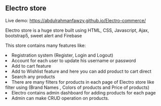 ## Electro store
Live demo: https://abdulrahmanfawzy.github.io/Electro-commerce/

Electro store is a huge store built using HTML, CSS, Javascript, Ajax, bootstrap5, sweet alert and Firebase

This store contains many features like:

<li>Registration system (Register, Login and Logout)</li>
<li>Account for each user to update his username or password</li>
<li>Add to cart feature</li>
<li>Add to Wishlist feature and here you can add product to cart direct</li>
<li>Search any products</li>
<li>There are many filters for products in each page of Electro store like filter using (Brand Names , Colors of products and Price of products)</li>
<li>Electro contains admin dashboard for adding products for each page</li>
<li>Admin can make CRUD operation on products.</li>
